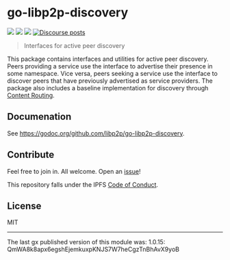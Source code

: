 # go-libp2p-discovery

[![](https://img.shields.io/badge/made%20by-Protocol%20Labs-blue.svg?style=flat-square)](https://protocol.ai)
[![](https://img.shields.io/badge/project-libp2p-yellow.svg?style=flat-square)](https://libp2p.io/)
[![](https://img.shields.io/badge/freenode-%23libp2p-yellow.svg?style=flat-square)](http://webchat.freenode.net/?channels=%23libp2p)
[![Discourse posts](https://img.shields.io/discourse/https/discuss.libp2p.io/posts.svg)](https://discuss.libp2p.io)

> Interfaces for active peer discovery

This package contains interfaces and utilities for active peer discovery.
Peers providing a service use the interface to advertise their presence in some namespace.
Vice versa, peers seeking a service use the interface to discover peers that have previously advertised
as service providers.
The package also includes a baseline implementation for discovery through [Content Routing](https://github.com/libp2p/go-libp2p-routing).

## Documenation

See https://godoc.org/github.com/libp2p/go-libp2p-discovery.

## Contribute

Feel free to join in. All welcome. Open an [issue](https://github.com/libp2p/go-libp2p-discovery/issues)!

This repository falls under the IPFS [Code of Conduct](https://github.com/ipfs/community/blob/master/code-of-conduct.md).

## License

MIT

---

The last gx published version of this module was: 1.0.15: QmWA8k8apx6egshEjemkuxpKNJS7W7heCgzTnBhAvX9yoB
